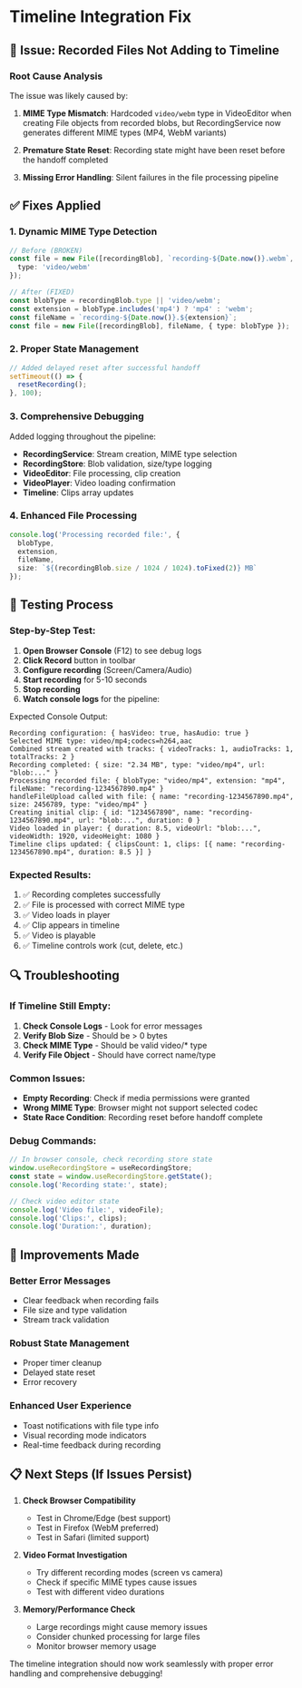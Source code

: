 # Timeline Integration Fix

## 🚨 Issue: Recorded Files Not Adding to Timeline

### Root Cause Analysis
The issue was likely caused by:

1. **MIME Type Mismatch**: Hardcoded `video/webm` type in VideoEditor when creating File objects from recorded blobs, but RecordingService now generates different MIME types (MP4, WebM variants)

2. **Premature State Reset**: Recording state might have been reset before the handoff completed

3. **Missing Error Handling**: Silent failures in the file processing pipeline

## ✅ Fixes Applied

### 1. **Dynamic MIME Type Detection**
```typescript
// Before (BROKEN)
const file = new File([recordingBlob], `recording-${Date.now()}.webm`, { 
  type: 'video/webm' 
});

// After (FIXED)
const blobType = recordingBlob.type || 'video/webm';
const extension = blobType.includes('mp4') ? 'mp4' : 'webm';
const fileName = `recording-${Date.now()}.${extension}`;
const file = new File([recordingBlob], fileName, { type: blobType });
```

### 2. **Proper State Management**
```typescript
// Added delayed reset after successful handoff
setTimeout(() => {
  resetRecording();
}, 100);
```

### 3. **Comprehensive Debugging**
Added logging throughout the pipeline:

- **RecordingService**: Stream creation, MIME type selection
- **RecordingStore**: Blob validation, size/type logging
- **VideoEditor**: File processing, clip creation
- **VideoPlayer**: Video loading confirmation
- **Timeline**: Clips array updates

### 4. **Enhanced File Processing**
```typescript
console.log('Processing recorded file:', {
  blobType,
  extension,
  fileName,
  size: `${(recordingBlob.size / 1024 / 1024).toFixed(2)} MB`
});
```

## 🧪 Testing Process

### Step-by-Step Test:
1. **Open Browser Console** (F12) to see debug logs
2. **Click Record** button in toolbar
3. **Configure recording** (Screen/Camera/Audio)
4. **Start recording** for 5-10 seconds
5. **Stop recording**
6. **Watch console logs** for the pipeline:

Expected Console Output:
```
Recording configuration: { hasVideo: true, hasAudio: true }
Selected MIME type: video/mp4;codecs=h264,aac
Combined stream created with tracks: { videoTracks: 1, audioTracks: 1, totalTracks: 2 }
Recording completed: { size: "2.34 MB", type: "video/mp4", url: "blob:..." }
Processing recorded file: { blobType: "video/mp4", extension: "mp4", fileName: "recording-1234567890.mp4" }
handleFileUpload called with file: { name: "recording-1234567890.mp4", size: 2456789, type: "video/mp4" }
Creating initial clip: { id: "1234567890", name: "recording-1234567890.mp4", url: "blob:...", duration: 0 }
Video loaded in player: { duration: 8.5, videoUrl: "blob:...", videoWidth: 1920, videoHeight: 1080 }
Timeline clips updated: { clipsCount: 1, clips: [{ name: "recording-1234567890.mp4", duration: 8.5 }] }
```

### Expected Results:
1. ✅ Recording completes successfully
2. ✅ File is processed with correct MIME type  
3. ✅ Video loads in player
4. ✅ Clip appears in timeline
5. ✅ Video is playable
6. ✅ Timeline controls work (cut, delete, etc.)

## 🔍 Troubleshooting

### If Timeline Still Empty:
1. **Check Console Logs** - Look for error messages
2. **Verify Blob Size** - Should be > 0 bytes
3. **Check MIME Type** - Should be valid video/* type
4. **Verify File Object** - Should have correct name/type

### Common Issues:
- **Empty Recording**: Check if media permissions were granted
- **Wrong MIME Type**: Browser might not support selected codec
- **State Race Condition**: Recording reset before handoff complete

### Debug Commands:
```javascript
// In browser console, check recording store state
window.useRecordingStore = useRecordingStore;
const state = window.useRecordingStore.getState();
console.log('Recording state:', state);

// Check video editor state
console.log('Video file:', videoFile);
console.log('Clips:', clips);
console.log('Duration:', duration);
```

## 🚀 Improvements Made

### Better Error Messages
- Clear feedback when recording fails
- File size and type validation
- Stream track validation

### Robust State Management  
- Proper timer cleanup
- Delayed state reset
- Error recovery

### Enhanced User Experience
- Toast notifications with file type info
- Visual recording mode indicators
- Real-time feedback during recording

## 📋 Next Steps (If Issues Persist)

1. **Check Browser Compatibility**
   - Test in Chrome/Edge (best support)
   - Test in Firefox (WebM preferred)
   - Test in Safari (limited support)

2. **Video Format Investigation**
   - Try different recording modes (screen vs camera)
   - Check if specific MIME types cause issues
   - Test with different video durations

3. **Memory/Performance Check**
   - Large recordings might cause memory issues
   - Consider chunked processing for large files
   - Monitor browser memory usage

The timeline integration should now work seamlessly with proper error handling and comprehensive debugging!